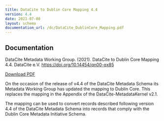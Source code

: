 ```yaml
---
title: DataCite to Dublin Core Mapping 4.4
version: 4.4
date: 2021-07-08
layout: schema
documentation_url: /dc/DataCite_DublinCore_Mapping.pdf
---
```


## Documentation
DataCite Metadata Working Group. (2021). DataCite to Dublin Core Mapping 4.4. DataCite e.V. https://doi.org/10.14454/qn00-qx85

<a href="doc/DataCite_DublinCore_Mapping.pdf" class="btn">Download PDF</a>

On the occasion of the release of v4.4 of the DataCite Metadata Schema its Metadata Working Group has updated the mapping to Dublin Core. This replaces the mapping in the Appendix of the DataCite-MetadataKernel v2.1.

The mapping can be used to convert records described following version  4.4 of the DataCite Metadata Schema into records that comply with the Dublin Core Metadata Initiative Schema.